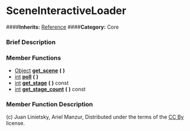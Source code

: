 #  SceneInteractiveLoader  
####**Inherits:** [Reference](class_reference)
####**Category:** Core

###  Brief Description  


###  Member Functions 
  * [Object](class_object)  **[get&#95;scene](#get_tree)**  **(** **)**
  * [int](class_int)  **[poll](#poll)**  **(** **)**
  * [int](class_int)  **[get&#95;stage](#get_stage)**  **(** **)** const
  * [int](class_int)  **[get&#95;stage&#95;count](#get_stage_count)**  **(** **)** const

###  Member Function Description  


(c) Juan Linietsky, Ariel Manzur, Distributed under the terms of the [CC By](https://creativecommons.org/licenses/by/3.0/legalcode) license.
